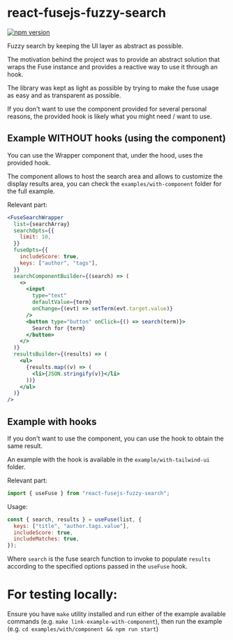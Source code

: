 # react-fusejs-fuzzy-search

[![npm version](https://badge.fury.io/js/react-fusejs-fuzzy-search.svg)](https://badge.fury.io/js/react-fusejs-fuzzy-search)

Fuzzy search by keeping the UI layer as abstract as possible.

The motivation behind the project was to provide an abstract solution that
wraps the Fuse instance and provides a reactive way to use it through an hook.

The library was kept as light as possible by trying to make the fuse usage as
easy and as transparent as possible.

If you don't want to use the component provided for several personal reasons, the
provided hook is likely what you might need / want to use.

## Example WITHOUT hooks (using the component)

You can use the Wrapper component that, under the hood, uses the provided hook.

The component allows to host the search area and allows to customize the display
results area, you can check the `examples/with-component` folder for the full
example.

Relevant part:

```jsx
<FuseSearchWrapper
  list={searchArray}
  searchOpts={{
    limit: 10,
  }}
  fuseOpts={{
    includeScore: true,
    keys: ["author", "tags"],
  }}
  searchComponentBuilder={(search) => (
    <>
      <input
        type="text"
        defaultValue={term}
        onChange={(evt) => setTerm(evt.target.value)}
      />
      <button type="button" onClick={() => search(term)}>
        Search for {term}
      </button>
    </>
  )}
  resultsBuilder={(results) => (
    <ul>
      {results.map((v) => (
        <li>{JSON.stringify(v)}</li>
      ))}
    </ul>
  )}
/>
```

## Example with hooks

If you don't want to use the component, you can use the hook to obtain the
same result.

An example with the hook is available in the `example/with-tailwind-ui` folder.

Relevant part:

```jsx
import { useFuse } from "react-fusejs-fuzzy-search";
```

Usage:

```jsx
const { search, results } = useFuse(list, {
  keys: ["title", "author.tags.value"],
  includeScore: true,
  includeMatches: true,
});
```

Where `search` is the fuse search function to invoke to populate `results`
according to the specified options passed in the `useFuse` hook.

# For testing locally:

Ensure you have `make` utility installed and run either of the example available
commands (e.g. `make link-example-with-component`), then run the example
(e.g. `cd examples/with/component && npm run start`)
